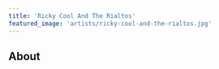 ```yaml
---
title: 'Ricky Cool And The Rialtos'
featured_image: 'artists/ricky-cool-and-the-rialtos.jpg'
---
```


## About


